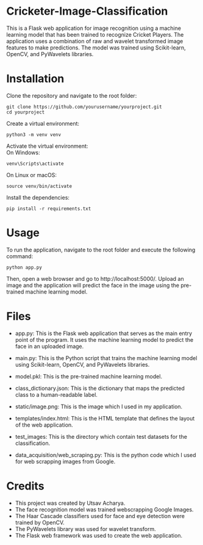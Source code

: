 # Cricketer-Image-Classification
This is a Flask web application for image recognition using a machine learning model that has been trained to recognize Cricket Players. The application uses a combination of raw and wavelet transformed image features to make predictions. The model was trained using Scikit-learn, OpenCV, and PyWavelets libraries.

# Installation

Clone the repository and navigate to the root folder:
```terminal
git clone https://github.com/yourusername/yourproject.git
cd yourproject
```

Create a virtual environment: 
```terminal
python3 -m venv venv
```

Activate the virtual environment:  
On Windows:  
```terminal
venv\Scripts\activate
```

On Linux or macOS:
```terminal
source venv/bin/activate
```

Install the dependencies: 
```terminal
pip install -r requirements.txt
```

# Usage
To run the application, navigate to the root folder and execute the following command:  
```terminal
python app.py
```
Then, open a web browser and go to http://localhost:5000/.
Upload an image and the application will predict the face in the image using the pre-trained machine learning model.

# Files
* app.py: This is the Flask web application that serves as the main entry point of the program. It uses the machine learning model to predict the face in an uploaded image.

* main.py: This is the Python script that trains the machine learning model using Scikit-learn, OpenCV, and PyWavelets libraries.

* model.pkl: This is the pre-trained machine learning model.

* class_dictionary.json: This is the dictionary that maps the predicted class to a human-readable label.

* static/image.png: This is the image which I used in my application.

* templates/index.html: This is the HTML template that defines the layout of the web application.

* test_images: This is the directory which contain test datasets for the classification.

* data_acquisition/web_scraping.py: This is the python code which I used for web scrapping images from Google.

# Credits
* This project was created by Utsav Acharya.
* The face recognition model was trained webscrapping Google Images.
* The Haar Cascade classifiers used for face and eye detection were trained by OpenCV.
* The PyWavelets library was used for wavelet transform.
* The Flask web framework was used to create the web application.

 



